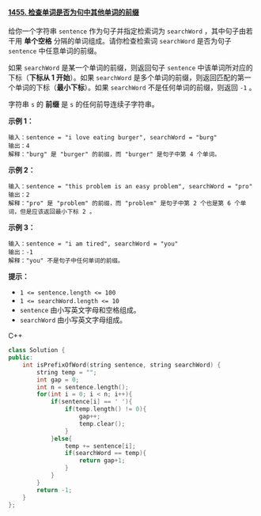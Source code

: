 #### [1455. 检查单词是否为句中其他单词的前缀](https://leetcode.cn/problems/check-if-a-word-occurs-as-a-prefix-of-any-word-in-a-sentence/)

给你一个字符串 `sentence` 作为句子并指定检索词为 `searchWord` ，其中句子由若干用 **单个空格** 分隔的单词组成。请你检查检索词 `searchWord` 是否为句子 `sentence` 中任意单词的前缀。

如果 `searchWord` 是某一个单词的前缀，则返回句子 `sentence` 中该单词所对应的下标（**下标从 1 开始**）。如果 `searchWord` 是多个单词的前缀，则返回匹配的第一个单词的下标（**最小下标**）。如果 `searchWord` 不是任何单词的前缀，则返回 `-1` 。

字符串 `s` 的 **前缀** 是 `s` 的任何前导连续子字符串。

 

**示例 1：**

```
输入：sentence = "i love eating burger", searchWord = "burg"
输出：4
解释："burg" 是 "burger" 的前缀，而 "burger" 是句子中第 4 个单词。
```

**示例 2：**

```
输入：sentence = "this problem is an easy problem", searchWord = "pro"
输出：2
解释："pro" 是 "problem" 的前缀，而 "problem" 是句子中第 2 个也是第 6 个单词，但是应该返回最小下标 2 。
```

**示例 3：**

```
输入：sentence = "i am tired", searchWord = "you"
输出：-1
解释："you" 不是句子中任何单词的前缀。
```

 

**提示：**

- `1 <= sentence.length <= 100`
- `1 <= searchWord.length <= 10`
- `sentence` 由小写英文字母和空格组成。
- `searchWord` 由小写英文字母组成。



C++

```c++
class Solution {
public:
    int isPrefixOfWord(string sentence, string searchWord) {
        string temp = "";
        int gap = 0;
        int n = sentence.length();
        for(int i = 0; i < n; i++){
            if(sentence[i] == ' '){
                if(temp.length() != 0){
                    gap++;
                    temp.clear();
                }
            }else{
                temp += sentence[i];
                if(searchWord == temp){
                    return gap+1;
                }
            }
        }
        return -1;
    }
};
```

